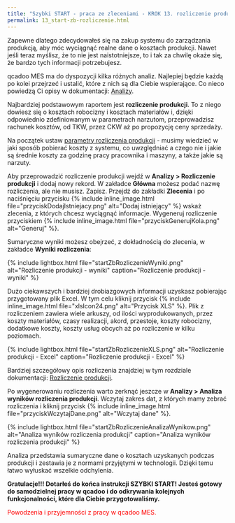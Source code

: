 ```yaml
---
title: "Szybki START - praca ze zleceniami - KROK 13. rozliczenie produkcji"
permalink: 13_start-zb-rozliczenie.html 
---
```


Zapewne dlatego zdecydowałeś się na zakup systemu do zarządzania produkcją, aby móc wyciągnąć realne dane o kosztach produkcji. Nawet jeśli teraz myślisz, że to nie jest naistotniejsze, to i tak za chwilę okaże się, że bardzo tych informacji potrzebujesz.

qcadoo MES ma do dyspozycji kilka różnych analiz. Najlepiej będzie każdą po kolei przejrzeć i ustalić, które z nich są dla Ciebie wspierające. Co nieco powiedzą Ci opisy w dokumentacji: [Analizy](/analizy).

Najbardziej podstawowym raportem jest **rozliczenie produkcji**. To z niego dowiesz się o kosztach robocizny i kosztach materiałów i, dzięki odpowiednio zdefiniowanym w parametrach narzutom, przeprowadzisz rachunek kosztów, od TKW, przez CKW aż po propozycję ceny sprzedaży.

Na początek ustaw [parametry rozliczenia produkcji](/parametry-analizy.html#rozliczenie-produkcji) - musimy wiedzieć w jaki sposób pobierać koszty z systemu, co uwzględniać a czego nie i jakie są średnie koszty za godzinę pracy pracownika i maszyny, a także jakie są narzuty.

Aby przeprowadzić rozliczenie produkcji wejdź w **Analizy > Rozliczenie produkcji** i dodaj nowy rekord. W zakładce **Główna** możesz podać nazwę rozliczenia, ale nie musisz. Zapisz. Przejdź do zakładki **Zlecenia** i po naciśnięciu przycisku {% include inline_image.html file="przyciskDodajIstniejacy.png" alt="Dodaj istniejący" %} wskaż zlecenia, z których chcesz wyciągnąć informacje. Wygeneruj rozliczenie przyciskiem {% include inline_image.html file="przyciskGenerujKola.png" alt="Generuj" %}. 

Sumaryczne wyniki możesz obejrzeć, z dokładnością do zlecenia, w zakładce **Wyniki rozliczenia**:

{% include lightbox.html file="startZbRozliczenieWyniki.png" alt="Rozliczenie produkcji - wyniki" caption="Rozliczenie produkcji - wyniki" %}

Dużo ciekawszych i bardziej drobiazgowych informacji uzyskasz pobierając przygotowany plik Excel. W tym celu kliknij przycisk {% include inline_image.html file="xlsIcon24.png" alt="Przycisk XLS" %}. Plik z rozliczeniem zawiera wiele arkuszy, od ilości wyprodukowanych, przez koszty materiałów, czasy realizacji, akord, przestoje, koszty robocizny, dodatkowe koszty, koszty usług obcych aż po rozliczenie w kilku poziomach.

{% include lightbox.html file="startZbRozliczenieXLS.png" alt="Rozliczenie produkcji - Excel" caption="Rozliczenie produkcji - Excel" %}

Bardziej szczegółowy opis rozliczenia znajdziej w tym rozdziale dokumentacji: [Rozliczenie produkcji](/rozliczenie-produkcji).

Po wygenerowaniu rozliczenia warto zerknąć jeszcze w **Analizy > Analiza wyników rozliczenia produkcji**. Wczytaj zakres dat, z których mamy zebrać rozliczenia i kliknij przycisk  {% include inline_image.html file="przyciskWczytajDane.png" alt="Wczytaj dane" %}. 

{% include lightbox.html file="startZbRozliczenieAnalizaWynikow.png" alt="Analiza wyników rozliczenia produkcji" caption="Analiza wyników rozliczenia produkcji" %}

Analiza przedstawia sumaryczne dane o kosztach uzyskanych podczas produkcji i zestawia je z normami przyjętymi w technologii. Dzięki temu łatwo wyłuskać wszelkie odchylenia.

**Gratulacje!!! Dotarłeś do końca instrukcji SZYBKI START! Jesteś gotowy do samodzielnej pracy w qcadoo i do odkrywania kolejnych funkcjonalności, które dla Ciebie przygotowaliśmy.**


<span style="color:red"> Powodzenia i przyjemności z pracy w qcadoo MES.</span>